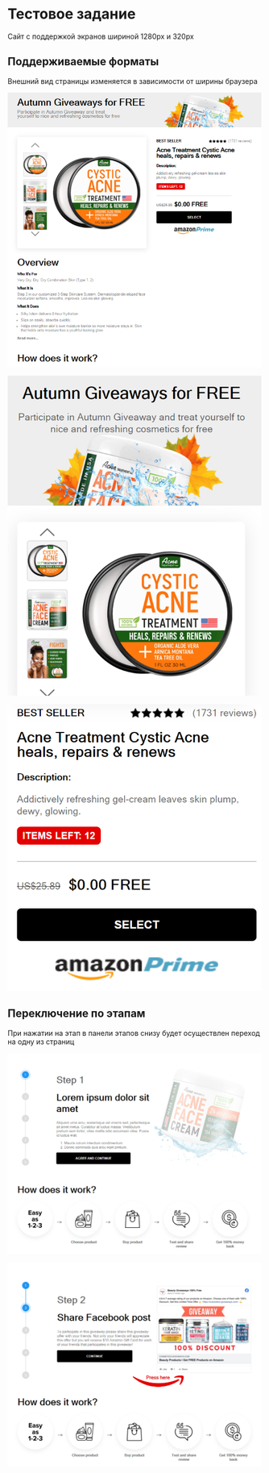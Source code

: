 # Тестовое задание

Сайт с поддержкой экранов шириной 1280px и 320px

## Поддерживаемые форматы

Внешний вид страницы изменяется в зависимости от ширины браузера

![Ширина окна 1280px](public/site_example/site_example_1_1.PNG)

![Ширина окна 320px (первое изображение)](public/site_example/site_example_1_2_1.PNG)

![Ширина окна 320px (второе изображение)](public/site_example/site_example_1_2_2.PNG)

## Переключение по этапам

При нажатии на этап в панели этапов снизу будет осуществлен переход на одну из страниц

![Этап 1](public/site_example/site_example_2_1.PNG)

![Этап 2](public/site_example/site_example_2_2.PNG)